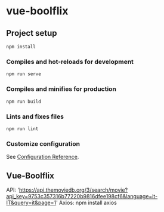 # vue-boolflix

## Project setup

```
npm install
```

### Compiles and hot-reloads for development

```
npm run serve
```

### Compiles and minifies for production

```
npm run build
```

### Lints and fixes files

```
npm run lint
```

### Customize configuration

See [Configuration Reference](https://cli.vuejs.org/config/).

## Vue-Boolflix

API: 'https://api.themoviedb.org/3/search/movie?api_key=9753c357316b77220b9816dfee198cf6&language=it-IT&query=it&page=1'
Axios: npm install axios
